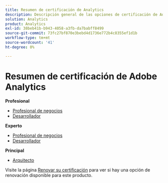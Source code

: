 ```yaml
---
title: Resumen de certificación de Analytics
description: Descripción general de las opciones de certificación de Adobe Analytics
solution: Analytics
product: Analytics
exl-id: 38beb41b-b943-4058-a3fb-da7babff8499
source-git-commit: 73fc27bf870e3bebd4d1736e772b4c8355ef1d1b
workflow-type: tm+mt
source-wordcount: '41'
ht-degree: 0%

---
```


# Resumen de certificación de Adobe Analytics

**Profesional**

* [Profesional de negocios](/help/certifications/aa/aa-p-business.md) <!--AD0-E212-->
* [Desarrollador](/help/certifications/aa/aa-p-developer.md) <!--AD0-E213-->

**Experto**

* [Profesional de negocios](/help/certifications/aa/aa-e-business.md) <!--AD0-E208-->
* [Desarrollador](/help/certifications/aa/aa-e-developer.md) <!--AD0-E209-->

**Principal**

* [Arquitecto](/help/certifications/aa/aa-m-architect.md) <!--AD0-E207-->

Visite la página [Renovar su certificación](/help/certifications/renew.md) para ver si hay una opción de renovación disponible para este producto.
